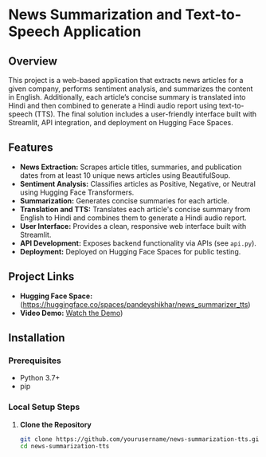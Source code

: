# News Summarization and Text-to-Speech Application

## Overview
This project is a web-based application that extracts news articles for a given company, performs sentiment analysis, and summarizes the content in English. Additionally, each article’s concise summary is translated into Hindi and then combined to generate a Hindi audio report using text-to-speech (TTS). The final solution includes a user-friendly interface built with Streamlit, API integration, and deployment on Hugging Face Spaces.

## Features
- **News Extraction:** Scrapes article titles, summaries, and publication dates from at least 10 unique news articles using BeautifulSoup.
- **Sentiment Analysis:** Classifies articles as Positive, Negative, or Neutral using Hugging Face Transformers.
- **Summarization:** Generates concise summaries for each article.
- **Translation and TTS:** Translates each article's concise summary from English to Hindi and combines them to generate a Hindi audio report.
- **User Interface:** Provides a clean, responsive web interface built with Streamlit.
- **API Development:** Exposes backend functionality via APIs (see `api.py`).
- **Deployment:** Deployed on Hugging Face Spaces for public testing.

## Project Links
- **Hugging Face Space:** (https://huggingface.co/spaces/pandeyshikhar/news_summarizer_tts)
- **Video Demo:** [Watch the Demo](https://drive.google.com/file/d/1DB-nL0k_D5HgH-kf87Pze1r9ZbiNtFU1/view?usp=sharing))

## Installation

### Prerequisites
- Python 3.7+
- pip

### Local Setup Steps
1. **Clone the Repository**
   ```bash
   git clone https://github.com/yourusername/news-summarization-tts.git
   cd news-summarization-tts
